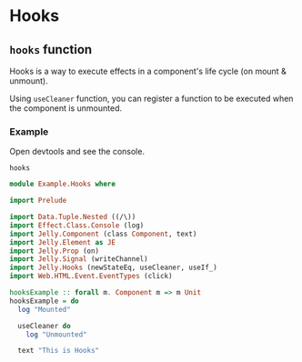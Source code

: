 # Hooks

## `hooks` function

Hooks is a way to execute effects in a component's life cycle (on mount & unmount).

Using `useCleaner` function, you can register a function to be executed when the component is unmounted.

### Example

Open devtools and see the console.

```preview
hooks
```

```purescript
module Example.Hooks where

import Prelude

import Data.Tuple.Nested ((/\))
import Effect.Class.Console (log)
import Jelly.Component (class Component, text)
import Jelly.Element as JE
import Jelly.Prop (on)
import Jelly.Signal (writeChannel)
import Jelly.Hooks (newStateEq, useCleaner, useIf_)
import Web.HTML.Event.EventTypes (click)

hooksExample :: forall m. Component m => m Unit
hooksExample = do
  log "Mounted"

  useCleaner do
    log "Unmounted"

  text "This is Hooks"
```
